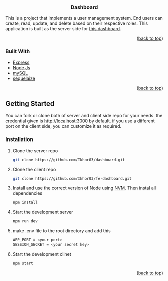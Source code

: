 <h3 align="center">Dashboard</h3>

<!-- ABOUT THE PROJECT -->

This is a project that implements a user management system. End users can create, read, update, and delete based on their respective roles. This application is built as the server side for [this dashboard](https://github.com/Ikhor03/fe-dashboard.git).

<p align="right">(<a href="#readme-top">back to top</a>)</p>

### Built With

* [Express](https://expressjs.com/)
* [Node Js](https://nodejs.org/en)
* [mySQL](https://www.mysql.com/)
* [sequelaize](https://sequelize.org/)

<p align="right">(<a href="#readme-top">back to top</a>)</p>

<!-- GETTING STARTED -->
## Getting Started

You can fork or clone both of server and client side repo for your needs. the credential given is [http://localhost:3000](http://localhost:3000) by default. if you use a different port on the client side, you can customize it as required.

### Installation

1. Clone the server repo
   ```sh
   git clone https://github.com/Ikhor03/dashboard.git
   ```
2. Clone the client repo
   ```sh
   git clone https://github.com/Ikhor03/fe-dashboard.git
   ```
3. Install and use the correct version of Node using [NVM](https://github.com/nvm-sh/nvm). Then instal all dependencies
   ```sh
   npm install
   ```
4. Start the development server

   ```sh
   npm run dev
   ```
5. make .env file to the root directory and add this

   ```sh
   APP_PORT = <your port>
   SESSION_SECRET = <your secret key>
   ```
3. Start the development clinet

   ```sh
   npm start
   ```

<p align="right">(<a href="#readme-top">back to top</a>)</p>
